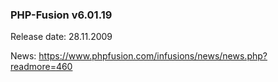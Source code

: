 ### PHP-Fusion v6.01.19
Release date: 28.11.2009

News: https://www.phpfusion.com/infusions/news/news.php?readmore=460
